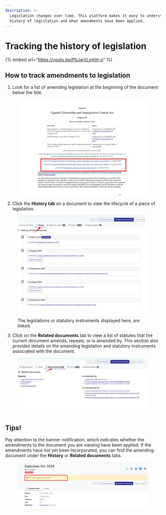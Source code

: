 ```yaml
---
description: >-
  Legislation changes over time. This platform makes it easy to understand the
  history of legislation and what amendments have been applied.
---
```


# Tracking the history of legislation

{% embed url="https://youtu.be/PbJwVLmhH-o" %}

## How to track amendments to legislation&#x20;

1. Look for a list of amending legislation at the beginning of the document below the title.

<figure><img src="../.gitbook/assets/ulii--legislation 7 (1).png" alt=""><figcaption></figcaption></figure>

2. Click the **History tab** on a document to view the lifecycle of a piece of legislation.

<figure><img src="../.gitbook/assets/ulii--legislation 8.png" alt=""><figcaption><p>The legislations or statutory instruments displayed here, are linked.</p></figcaption></figure>

3. Click on the **Related documents** tab to view a list of statutes that the current document amends, repeals, or is amended by. This section also provides details on the amending legislation and statutory instruments associated with the document.

<figure><img src="../.gitbook/assets/ulii--legislation 9.png" alt=""><figcaption></figcaption></figure>

## Tips!

Pay attention to the banner notification, which indicates whether the amendments to the document you are viewing have been applied. If the amendments have not yet been incorporated, you can find the amending document under the **History** or **Related documents** tabs.

<figure><img src="../.gitbook/assets/ulii--legislation 10.png" alt=""><figcaption></figcaption></figure>